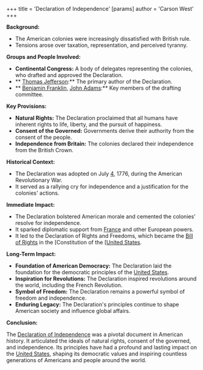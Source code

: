 +++
 title = 'Declaration of Independence'
[params]
	author = 'Carson West'
+++

**Background:**

* The American colonies were increasingly dissatisfied with British rule.
* Tensions arose over taxation, representation, and perceived tyranny.

**Groups and People Involved:**

* **Continental Congress:** A body of delegates representing the colonies, who drafted and approved the Declaration.
* ** [Thomas Jefferson](./../thomas-jefferson/):** The primary author of the Declaration.
* ** [Benjamin Franklin](./../benjamin-franklin/), [John Adams](./../john-adams/):** Key members of the drafting committee.

**Key Provisions:**

* **Natural Rights:** The Declaration proclaimed that all humans have inherent rights to life, liberty, and the pursuit of happiness.
* **Consent of the Governed:** Governments derive their authority from the consent of the people.
* **Independence from Britain:** The colonies declared their independence from the British Crown.

**Historical Context:**

* The Declaration was adopted on July [4](./../4/), 1776, during the American Revolutionary War.
* It served as a rallying cry for independence and a justification for the colonies' actions.

**Immediate Impact:**

* The Declaration bolstered American morale and cemented the colonies' resolve for independence.
* It sparked diplomatic support from [France](./../france/) and other European powers.
* It led to the Declaration of Rights and Freedoms, which became the [Bill of Rights](./../bill-of-rights/) in the [Constitution of the [[United States](./../constitution-of-the-[[united-states/).

**Long-Term Impact:**

* **Foundation of American Democracy:** The Declaration laid the foundation for the democratic principles of the [United States](./../united-states/).
* **Inspiration for Revolutions:** The Declaration inspired revolutions around the world, including the French Revolution.
* **Symbol of Freedom:** The Declaration remains a powerful symbol of freedom and independence.
* **Enduring Legacy:** The Declaration's principles continue to shape American society and influence global affairs.

**Conclusion:**

The [Declaration of Independence](./../declaration-of-independence/) was a pivotal document in American history. It articulated the ideals of natural rights, consent of the governed, and independence. Its principles have had a profound and lasting impact on the [United States](./../united-states/), shaping its democratic values and inspiring countless generations of Americans and people around the world.